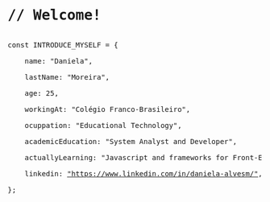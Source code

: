 <pre>
<h1>// Welcome!</h1>
const INTRODUCE_MYSELF = {<br>
    name: "Daniela",<br>
    lastName: "Moreira",<br>
    age: 25,<br>
    workingAt: "Colégio Franco-Brasileiro",<br>
    ocuppation: "Educational Technology",<br>
    academicEducation: "System Analyst and Developer",<br>
    actuallyLearning: "Javascript and frameworks for Front-End Development",<br>
    linkedin: <a href="https://www.linkedin.com/in/daniela-alvesm/">"https://www.linkedin.com/in/daniela-alvesm/"</a>,<br>
};<br>
</pre>
